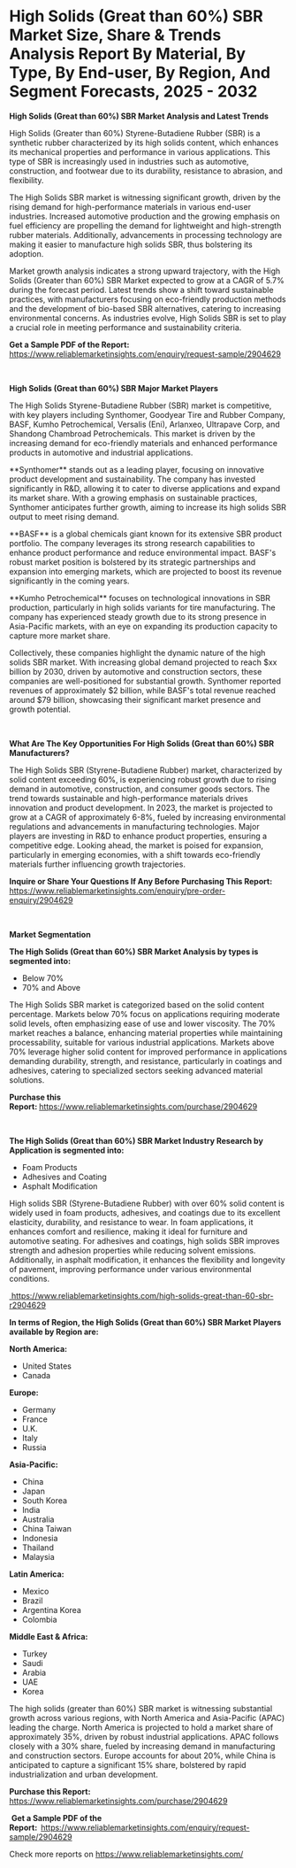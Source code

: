 <p><h1>High Solids (Great than 60%) SBR Market Size, Share & Trends Analysis Report By Material, By Type, By End-user, By Region, And Segment Forecasts, 2025 - 2032</h1></p><p><strong>High Solids (Great than 60%) SBR Market Analysis and Latest Trends</strong></p>
<p><p>High Solids (Greater than 60%) Styrene-Butadiene Rubber (SBR) is a synthetic rubber characterized by its high solids content, which enhances its mechanical properties and performance in various applications. This type of SBR is increasingly used in industries such as automotive, construction, and footwear due to its durability, resistance to abrasion, and flexibility.</p><p>The High Solids SBR market is witnessing significant growth, driven by the rising demand for high-performance materials in various end-user industries. Increased automotive production and the growing emphasis on fuel efficiency are propelling the demand for lightweight and high-strength rubber materials. Additionally, advancements in processing technology are making it easier to manufacture high solids SBR, thus bolstering its adoption.</p><p>Market growth analysis indicates a strong upward trajectory, with the High Solids (Greater than 60%) SBR Market expected to grow at a CAGR of 5.7% during the forecast period. Latest trends show a shift toward sustainable practices, with manufacturers focusing on eco-friendly production methods and the development of bio-based SBR alternatives, catering to increasing environmental concerns. As industries evolve, High Solids SBR is set to play a crucial role in meeting performance and sustainability criteria.</p></p>
<p><strong>Get a Sample PDF of the Report:&nbsp;</strong> <a href="https://www.reliablemarketinsights.com/enquiry/request-sample/2904629?utm_campaign=3196&utm_medium=2&utm_source=Github&utm_content=ia&utm_term=12032025&utm_id=high-solids-great-than-60-sbr">https://www.reliablemarketinsights.com/enquiry/request-sample/2904629</a></p>
<p>&nbsp;</p>
<p><strong>High Solids (Great than 60%) SBR Major Market Players</strong></p>
<p><p>The High Solids Styrene-Butadiene Rubber (SBR) market is competitive, with key players including Synthomer, Goodyear Tire and Rubber Company, BASF, Kumho Petrochemical, Versalis (Eni), Arlanxeo, Ultrapave Corp, and Shandong Chambroad Petrochemicals. This market is driven by the increasing demand for eco-friendly materials and enhanced performance products in automotive and industrial applications.</p><p>**Synthomer** stands out as a leading player, focusing on innovative product development and sustainability. The company has invested significantly in R&D, allowing it to cater to diverse applications and expand its market share. With a growing emphasis on sustainable practices, Synthomer anticipates further growth, aiming to increase its high solids SBR output to meet rising demand.</p><p>**BASF** is a global chemicals giant known for its extensive SBR product portfolio. The company leverages its strong research capabilities to enhance product performance and reduce environmental impact. BASF's robust market position is bolstered by its strategic partnerships and expansion into emerging markets, which are projected to boost its revenue significantly in the coming years.</p><p>**Kumho Petrochemical** focuses on technological innovations in SBR production, particularly in high solids variants for tire manufacturing. The company has experienced steady growth due to its strong presence in Asia-Pacific markets, with an eye on expanding its production capacity to capture more market share.</p><p>Collectively, these companies highlight the dynamic nature of the high solids SBR market. With increasing global demand projected to reach $xx billion by 2030, driven by automotive and construction sectors, these companies are well-positioned for substantial growth. Synthomer reported revenues of approximately $2 billion, while BASF's total revenue reached around $79 billion, showcasing their significant market presence and growth potential.</p></p>
<p>&nbsp;</p>
<p><strong>What Are The Key Opportunities For High Solids (Great than 60%) SBR Manufacturers?</strong></p>
<p><p>The High Solids SBR (Styrene-Butadiene Rubber) market, characterized by solid content exceeding 60%, is experiencing robust growth due to rising demand in automotive, construction, and consumer goods sectors. The trend towards sustainable and high-performance materials drives innovation and product development. In 2023, the market is projected to grow at a CAGR of approximately 6-8%, fueled by increasing environmental regulations and advancements in manufacturing technologies. Major players are investing in R&D to enhance product properties, ensuring a competitive edge. Looking ahead, the market is poised for expansion, particularly in emerging economies, with a shift towards eco-friendly materials further influencing growth trajectories.</p></p>
<p><strong>Inquire or Share Your Questions If Any Before Purchasing This Report:</strong> <a href="https://www.reliablemarketinsights.com/enquiry/pre-order-enquiry/2904629?utm_campaign=3196&utm_medium=2&utm_source=Github&utm_content=ia&utm_term=12032025&utm_id=high-solids-great-than-60-sbr">https://www.reliablemarketinsights.com/enquiry/pre-order-enquiry/2904629</a></p>
<p>&nbsp;</p>
<p><strong>Market Segmentation</strong></p>
<p><strong>The High Solids (Great than 60%) SBR Market Analysis by types is segmented into:</strong></p>
<p><ul><li>Below 70%</li><li>70% and Above</li></ul></p>
<p><p>The High Solids SBR market is categorized based on the solid content percentage. Markets below 70% focus on applications requiring moderate solid levels, often emphasizing ease of use and lower viscosity. The 70% market reaches a balance, enhancing material properties while maintaining processability, suitable for various industrial applications. Markets above 70% leverage higher solid content for improved performance in applications demanding durability, strength, and resistance, particularly in coatings and adhesives, catering to specialized sectors seeking advanced material solutions.</p></p>
<p><strong>Purchase this Report:&nbsp;</strong><a href="https://www.reliablemarketinsights.com/purchase/2904629?utm_campaign=3196&utm_medium=2&utm_source=Github&utm_content=ia&utm_term=12032025&utm_id=high-solids-great-than-60-sbr">https://www.reliablemarketinsights.com/purchase/2904629</a></p>
<p>&nbsp;</p>
<p><strong>The High Solids (Great than 60%) SBR Market Industry Research by Application is segmented into:</strong></p>
<p><ul><li>Foam Products</li><li>Adhesives and Coating</li><li>Asphalt Modification</li></ul></p>
<p><p>High solids SBR (Styrene-Butadiene Rubber) with over 60% solid content is widely used in foam products, adhesives, and coatings due to its excellent elasticity, durability, and resistance to wear. In foam applications, it enhances comfort and resilience, making it ideal for furniture and automotive seating. For adhesives and coatings, high solids SBR improves strength and adhesion properties while reducing solvent emissions. Additionally, in asphalt modification, it enhances the flexibility and longevity of pavement, improving performance under various environmental conditions.</p></p>
<p><a href="https://www.reliablemarketinsights.com/high-solids-great-than-60-sbr-r2904629?utm_campaign=3196&utm_medium=2&utm_source=Github&utm_content=ia&utm_term=12032025&utm_id=high-solids-great-than-60-sbr">&nbsp;https://www.reliablemarketinsights.com/high-solids-great-than-60-sbr-r2904629</a></p>
<p><strong>In terms of Region, the High Solids (Great than 60%) SBR Market Players available by Region are:</strong></p>
<p>
    <p> <strong> North America: </strong>
        <ul>
            <li>United States</li>
            <li>Canada</li>
        </ul>
        </p> 
    <p> <strong> Europe: </strong>
        <ul>
            <li>Germany</li>
            <li>France</li>
            <li>U.K.</li>
            <li>Italy</li>
            <li>Russia</li>
        </ul>
        </p> 
    <p> <strong> Asia-Pacific: </strong>
        <ul>
            <li>China</li>
            <li>Japan</li>
            <li>South Korea</li>
            <li>India</li>
            <li>Australia</li>
            <li>China Taiwan</li>
            <li>Indonesia</li>
            <li>Thailand</li>
            <li>Malaysia</li>
        </ul>
        </p> 
    <p> <strong> Latin America: </strong>
        <ul>
            <li>Mexico</li>
            <li>Brazil</li>
            <li>Argentina Korea</li>
            <li>Colombia</li>
        </ul>
        </p> 
    <p> <strong> Middle East & Africa: </strong>
        <ul>
            <li>Turkey</li>
            <li>Saudi</li>
            <li>Arabia</li>
            <li>UAE</li>
            <li>Korea</li>
        </ul>
    </p>
    </p>
<p><p>The high solids (greater than 60%) SBR market is witnessing substantial growth across various regions, with North America and Asia-Pacific (APAC) leading the charge. North America is projected to hold a market share of approximately 35%, driven by robust industrial applications. APAC follows closely with a 30% share, fueled by increasing demand in manufacturing and construction sectors. Europe accounts for about 20%, while China is anticipated to capture a significant 15% share, bolstered by rapid industrialization and urban development.</p></p>
<p><strong>Purchase this Report: </strong><a href="https://www.reliablemarketinsights.com/purchase/2904629?utm_campaign=3196&utm_medium=2&utm_source=Github&utm_content=ia&utm_term=12032025&utm_id=high-solids-great-than-60-sbr">https://www.reliablemarketinsights.com/purchase/2904629</a></p>
<p>&nbsp;<strong>Get a Sample PDF of the Report:&nbsp;&nbsp;</strong><a href="https://www.reliablemarketinsights.com/enquiry/request-sample/2904629?utm_campaign=3196&utm_medium=2&utm_source=Github&utm_content=ia&utm_term=12032025&utm_id=high-solids-great-than-60-sbr">https://www.reliablemarketinsights.com/enquiry/request-sample/2904629</a></p>
<p><strong></strong></p>
<p>Check more reports on <a href="https://www.reliablemarketinsights.com/?utm_campaign=3196&utm_medium=2&utm_source=Github&utm_content=ia&utm_term=12032025&utm_id=high-solids-great-than-60-sbr">https://www.reliablemarketinsights.com/</a></p>